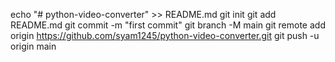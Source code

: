 echo "# python-video-converter" >> README.md
git init
git add README.md
git commit -m "first commit"
git branch -M main
git remote add origin https://github.com/syam1245/python-video-converter.git
git push -u origin main